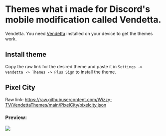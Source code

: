 # Themes what i made for Discord's mobile modification called Vendetta.
Vendetta.
You need [Vendetta](https://github.com/vendetta-mod/Vendetta#installing) installed on your device to get the themes work.

## Install theme
Copy the raw link for the desired theme and paste it in `Settings -> Vendetta -> Themes -> Plus Sign` to install the theme.

## Pixel City
Raw link:
https://raw.githubusercontent.com/Wizzy-TV/VendettaThemes/main/PixelCity/pixelcity.json

### Preview:
![](https://raw.githubusercontent.com/Wizzy-TV/VendettaThemes/main/PixelCity/screenshot.png)

